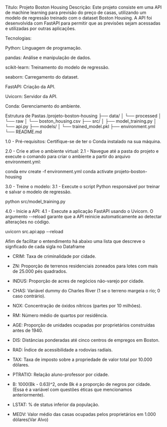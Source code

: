 Título: Projeto Boston Housing
Descrição: Este projeto consiste em uma API de machine learning para previsão do preço de casas, 
utilizando um modelo de regressão treinado com o dataset Boston Housing. 
A API foi desenvolvida com FastAPI para permitir que as previsões sejam acessadas e utilizadas por outras aplicações.

Tecnologias:

Python: Linguagem de programação.

pandas: Análise e manipulação de dados.

scikit-learn: Treinamento do modelo de regressão.

seaborn: Carregamento do dataset.

FastAPI: Criação da API.

Uvicorn: Servidor da API.

Conda: Gerenciamento do ambiente.

Estrutura de Pastas
    /projeto-boston-housing
    ├── data/
    │    └── processed
    │    └── raw
    │       └── boston_housing.csv
    ├── src/
    │   ├── model_training.py
    │   └── api.py
    ├── models/
    │   └── trained_model.pkl
    ├── environment.yml
    └── README.md

1.0 - Pré-requisitos: Certifique-se de ter o Conda instalado na sua máquina.

2.0 - Crie e ative o ambiente virtual:
2.1 - Navegue até a pasta do projeto e execute o comando para criar o ambiente a partir do arquivo environment.yml:

conda env create -f environment.yml
conda activate projeto-boston-housing

3.0 - Treine o modelo:
3.1 - Execute o script Python responsável por treinar e salvar o modelo de regressão.

python src/model_training.py

4.0 - Inicie a API:
4.1 - Execute a aplicação FastAPI usando o Uvicorn. O argumento --reload garante que a API reinicie automaticamente ao detectar alterações no código.

uvicorn src.api:app --reload

Afim de facilitar o entendimento há abaixo uma lista que descreve o signficado de cada sigla no Dataframe

- CRIM: Taxa de criminalidade por cidade.

- ZN: Proporção de terrenos residenciais zoneados para lotes com mais de 25.000 pés quadrados.

- INDUS: Proporção de acres de negócios não-varejo por cidade.

- CHAS: Variável dummy do Charles River (1 se o terreno margeia o rio; 0 caso contrário).

- NOX: Concentração de óxidos nítricos (partes por 10 milhões).

- RM: Número médio de quartos por residência.

- AGE: Proporção de unidades ocupadas por proprietários construídas antes de 1940.

- DIS: Distâncias ponderadas até cinco centros de empregos em Boston.

- RAD: Índice de acessibilidade a rodovias radiais.

- TAX: Taxa de imposto sobre a propriedade de valor total por 10.000 dólares.

- PTRATIO: Relação aluno-professor por cidade.

- B: 1000(Bk - 0.63)^2, onde Bk é a proporção de negros por cidade. (Essa é a variável com questões éticas que mencionamos anteriormente).

- LSTAT: % de status inferior da população.

- MEDV: Valor médio das casas ocupadas pelos proprietários em 1.000 dólares(Var Alvo)
